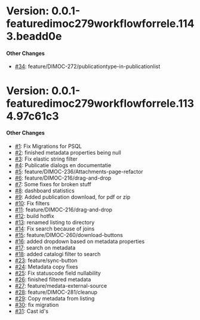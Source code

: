 # Version: 0.0.1-featuredimoc279workflowforrele.1143.beadd0e


#### Other Changes

* [#34](https://github.com/ConductionNL/opencatalogi/pull/34): feature/DIMOC-272/publicationtype-in-publicationlist


# Version: 0.0.1-featuredimoc279workflowforrele.1134.97c61c3


#### Other Changes

* [#1](https://github.com/ConductionNL/opencatalogi/pull/1): Fix Migrations for PSQL
* [#2](https://github.com/ConductionNL/opencatalogi/pull/2): finished metadata properties being null
* [#3](https://github.com/ConductionNL/opencatalogi/pull/3): Fix elastic string filter
* [#4](https://github.com/ConductionNL/opencatalogi/pull/4): Publicatie dialogs en documentatie
* [#5](https://github.com/ConductionNL/opencatalogi/pull/5): feature/DIMOC-236/Attachments-page-refactor
* [#6](https://github.com/ConductionNL/opencatalogi/pull/6): feature/DIMOC-216/drag-and-drop
* [#7](https://github.com/ConductionNL/opencatalogi/pull/7): Some fixes for broken stuff
* [#8](https://github.com/ConductionNL/opencatalogi/pull/8): dashboard statistics
* [#9](https://github.com/ConductionNL/opencatalogi/pull/9): Added publication download, for pdf or zip
* [#10](https://github.com/ConductionNL/opencatalogi/pull/10): Fix filters
* [#11](https://github.com/ConductionNL/opencatalogi/pull/11): feature/DIMOC-216/drag-and-drop
* [#12](https://github.com/ConductionNL/opencatalogi/pull/12): build hotfix
* [#13](https://github.com/ConductionNL/opencatalogi/pull/13): renamed listing to directory
* [#14](https://github.com/ConductionNL/opencatalogi/pull/14): Fix search because of joins
* [#15](https://github.com/ConductionNL/opencatalogi/pull/15): feature/DIMOC-260/download-buttons
* [#16](https://github.com/ConductionNL/opencatalogi/pull/16): added dropdown based on metadata properties
* [#17](https://github.com/ConductionNL/opencatalogi/pull/17): search on metadata
* [#18](https://github.com/ConductionNL/opencatalogi/pull/18): added catalogi filter to search
* [#23](https://github.com/ConductionNL/opencatalogi/pull/23): feature/sync-button
* [#24](https://github.com/ConductionNL/opencatalogi/pull/24): Metadata copy fixes
* [#25](https://github.com/ConductionNL/opencatalogi/pull/25): Fix statuscode field nullability
* [#26](https://github.com/ConductionNL/opencatalogi/pull/26): finished filtered metadata
* [#27](https://github.com/ConductionNL/opencatalogi/pull/27): feature/medata-external-source
* [#28](https://github.com/ConductionNL/opencatalogi/pull/28): feature/DIMOC-281/cleanup
* [#29](https://github.com/ConductionNL/opencatalogi/pull/29): Copy metadata from listing
* [#30](https://github.com/ConductionNL/opencatalogi/pull/30): fix migration
* [#31](https://github.com/ConductionNL/opencatalogi/pull/31): Cast id's
